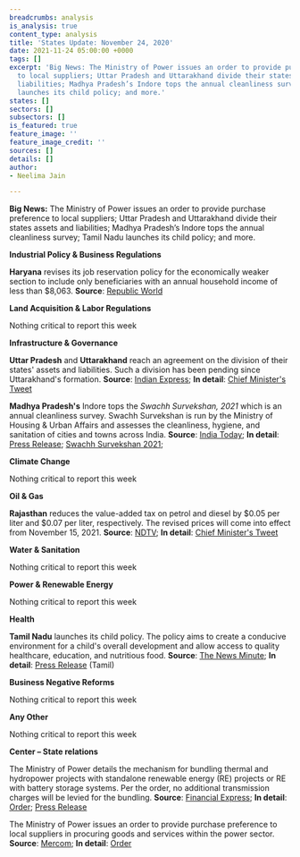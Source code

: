 ```yaml
---
breadcrumbs: analysis
is_analysis: true
content_type: analysis
title: 'States Update: November 24, 2020'
date: 2021-11-24 05:00:00 +0000
tags: []
excerpt: 'Big News: The Ministry of Power issues an order to provide purchase preference
  to local suppliers; Uttar Pradesh and Uttarakhand divide their states assets and
  liabilities; Madhya Pradesh’s Indore tops the annual cleanliness survey; Tamil Nadu
  launches its child policy; and more.'
states: []
sectors: []
subsectors: []
is_featured: true
feature_image: ''
feature_image_credit: ''
sources: []
details: []
author:
- Neelima Jain

---
```

**Big News:** The Ministry of Power issues an order to provide purchase preference to local suppliers; Uttar Pradesh and Uttarakhand divide their states assets and liabilities; Madhya Pradesh’s Indore tops the annual cleanliness survey; Tamil Nadu launches its child policy; and more.

**Industrial Policy & Business Regulations**

**Haryana** revises its job reservation policy for the economically weaker section to include only beneficiaries with an annual household income of less than $8,063. **Source**: [Republic World](https://www.republicworld.com/india-news/general-news/haryana-govt-amends-reservation-quota-income-limit-reduced-to-rs-6-lakhs-for-ews.html)

**Land Acquisition & Labor Regulations**

Nothing critical to report this week

**Infrastructure & Governance**

**Uttar Pradesh** and **Uttarakhand** reach an agreement on the division of their states' assets and liabilities. Such a division has been pending since Uttarakhand's formation. **Source**: [Indian Express](https://indianexpress.com/article/cities/lucknow/up-uttarakhand-govts-reach-consensus-7630285/); **In detail**: [Chief Minister's Tweet](https://twitter.com/pushkardhami/status/1461298369545003011?s=20)

**Madhya Pradesh's** Indore tops the _Swachh Survekshan, 2021_ which is an annual cleanliness survey. Swachh Survekshan is run by the Ministry of Housing & Urban Affairs and assesses the cleanliness, hygiene, and sanitation of cities and towns across India. **Source**: [India Today](https://www.indiatoday.in/cities/indore/story/indore-india-cleanest-city-fifth-time-row-surat-1878878-2021-11-20); **In detail**: [Press Release](https://pib.gov.in/PressReleasePage.aspx?PRID=1773458); [Swachh Survekshan 2021](https://www.ss2021.in/#/home);

**Climate Change**

Nothing critical to report this week

**Oil & Gas**

**Rajasthan** reduces the value-added tax on petrol and diesel by $0.05 per liter and $0.07 per liter, respectively. The revised prices will come into effect from November 15, 2021. **Source**: [NDTV](https://www.ndtv.com/india-news/rajasthan-to-cut-vat-on-fuel-petrol-to-get-cheaper-by-rs-4-diesel-by-rs-5-2613496); **In detail**: [Chief Minister's Tweet](https://twitter.com/ashokgehlot51/status/1460640516811358210?)

**Water & Sanitation**

Nothing critical to report this week

**Power & Renewable Energy**

Nothing critical to report this week

**Health**

**Tamil Nadu** launches its child policy. The policy aims to create a conducive environment for a child's overall development and allow access to quality healthcare, education, and nutritious food. **Source**: [The News Minute](https://www.thenewsminute.com/article/cm-stalin-announces-tamil-nadu-state-child-policy-157852); **In detail**: [Press Release](https://cms.tn.gov.in/sites/default/files/press_release/pr201121d.jpg) (Tamil)

**Business Negative Reforms**

Nothing critical to report this week

**Any Other**

Nothing critical to report this week

**Center – State relations**

The Ministry of Power details the mechanism for bundling thermal and hydropower projects with standalone renewable energy (RE) projects or RE with battery storage systems. Per the order, no additional transmission charges will be levied for the bundling. **Source**: [Financial Express](https://www.financialexpress.com/economy/govt-amends-norms-power-producers-can-replace-thermal-power-with-renewables-under-existing-ppas/2370484/); **In detail**: [Order](https://powermin.gov.in/sites/default/files/webform/notices/Scheme_for_Flexibility_in_Generation_and_Scheduling_of_Thermal_Hydro_Power_Stations_through_bundling_with_Renewable_Energy_and_Storage_Power.pdf); [Press Release](https://pib.gov.in/PressReleasePage.aspx?PRID=1772347)

The Ministry of Power issues an order to provide purchase preference to local suppliers in procuring goods and services within the power sector. **Source**: [Mercom](https://mercomindia.com/government-purchase-preference-local-manufacturers/); **In detail**: [Order](https://powermin.gov.in/sites/default/files/webform/notices/MoP_PPP_MII_Order_dated_16th_Nov_2021.pdf)